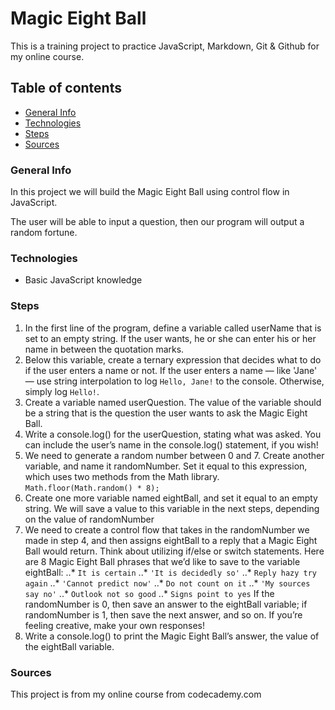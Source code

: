 # Magic Eight Ball

This is a training project to practice JavaScript, Markdown, Git & Github for my online course.

## Table of contents

+ [General Info](#General-Info)
+ [Technologies](#Technologies)
+ [Steps](#Steps)
+ [Sources](#Sources)

### General Info

In this project we will build the Magic Eight Ball using control flow in JavaScript.

The user will be able to input a question, then our program will output a random fortune.

### Technologies

+ Basic JavaScript knowledge

### Steps

1. In the first line of the program, define a variable called userName that is set to an empty string. If the user wants, he or she can enter his or her name in between the quotation marks.
2. Below this variable, create a ternary expression that decides what to do if the user enters a name or not. If the user enters a name — like 'Jane' — use string interpolation to log `Hello, Jane!` to the console. Otherwise, simply log `Hello!`.
3. Create a variable named userQuestion. The value of the variable should be a string that is the question the user wants to ask the Magic Eight Ball.
4. Write a console.log() for the userQuestion, stating what was asked. You can include the user’s name in the console.log() statement, if you wish!
5. We need to generate a random number between 0 and 7. Create another variable, and name it randomNumber. Set it equal to this expression, which uses two methods from the Math library. `Math.floor(Math.random() * 8);`
6. Create one more variable named eightBall, and set it equal to an empty string. We will save a value to this variable in the next steps, depending on the value of randomNumber
7. We need to create a control flow that takes in the randomNumber we made in step 4, and then assigns eightBall to a reply that a Magic Eight Ball would return. Think about utilizing if/else or switch statements. Here are 8 Magic Eight Ball phrases that we’d like to save to the variable eightBall:
..* `It is certain`
..* `'It is decidedly so'`
..* `Reply hazy try again`
..* `'Cannot predict now'`
..* `Do not count on it`
..* `'My sources say no'`
..* `Outlook not so good`
..* `Signs point to yes`
If the randomNumber is 0, then save an answer to the eightBall variable; if randomNumber is 1, then save the next answer, and so on. If you’re feeling creative, make your own responses!
8. Write a console.log() to print the Magic Eight Ball’s answer, the value of the eightBall variable.

### Sources

This project is from my online course from codecademy.com
